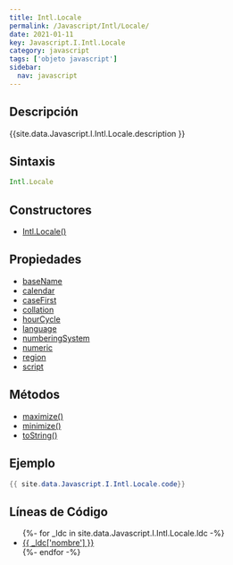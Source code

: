 ```yaml
---
title: Intl.Locale
permalink: /Javascript/Intl/Locale/
date: 2021-01-11
key: Javascript.I.Intl.Locale
category: javascript
tags: ['objeto javascript']
sidebar: 
  nav: javascript
---
```


## Descripción
{{site.data.Javascript.I.Intl.Locale.description }}

## Sintaxis
~~~javascript
Intl.Locale
~~~

## Constructores
* [Intl.Locale()](/Javascript/Intl/Locale/Intl/Locale/)

## Propiedades
* [baseName](/Javascript/Intl/Locale/baseName)
* [calendar](/Javascript/Intl/Locale/calendar)
* [caseFirst](/Javascript/Intl/Locale/caseFirst)
* [collation](/Javascript/Intl/Locale/collation)
* [hourCycle](/Javascript/Intl/Locale/hourCycle)
* [language](/Javascript/Intl/Locale/language)
* [numberingSystem](/Javascript/Intl/Locale/numberingSystem)
* [numeric](/Javascript/Intl/Locale/numeric)
* [region](/Javascript/Intl/Locale/region)
* [script](/Javascript/Intl/Locale/script)

## Métodos
* [maximize()](/Javascript/Intl/Locale/maximize)
* [minimize()](/Javascript/Intl/Locale/minimize)
* [toString()](/Javascript/Intl/Locale/toString)

## Ejemplo
~~~java
{{ site.data.Javascript.I.Intl.Locale.code}}
~~~

## Líneas de Código
<ul>
{%- for _ldc in site.data.Javascript.I.Intl.Locale.ldc -%}
   <li>
       <a href="{{_ldc['url'] }}">{{ _ldc['nombre'] }}</a>
   </li>
{%- endfor -%}
</ul>
